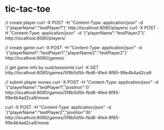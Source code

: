 # tic-tac-toe


// create player
curl -X POST -H "Content-Type: application/json" -d '{"playerName":"testPlayer1"}' http://localhost:8080/players/
curl -X POST -H "Content-Type: application/json" -d '{"playerName":"testPlayer2"}' http://localhost:8080/players/

// create game
curl -X POST -H "Content-Type: application/json" -d '{"playerName1":"testPlayer1","playerName2":"testPlayer2"}' http://localhost:8080/games/

// get game info by uuid/sessionId
curl -X GET http://localhost:8080/games/5f8b5d5b-fbd6-4fed-8f85-99e4b4ad2ca9

// submit player moves
curl -X POST -H "Content-Type: application/json" -d '{"playerName":"testPlayer1","position":1}' http://localhost:8080/games/5f8b5d5b-fbd6-4fed-8f85-99e4b4ad2ca9/move

curl -X POST -H "Content-Type: application/json" -d '{"playerName":"testPlayer2","position":9}' http://localhost:8080/games/5f8b5d5b-fbd6-4fed-8f85-99e4b4ad2ca9/move